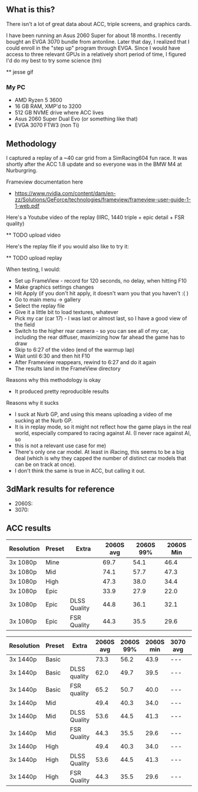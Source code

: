 ## What is this?

There isn't a lot of great data about ACC, triple screens, and graphics cards.

I have been running an Asus 2060 Super for about 18 months. I recently bought an EVGA 3070 bundle from antonline. 
Later that day, I realized that I could enroll in the "step up" program through EVGA. 
Since I would have access to three relevant GPUs in a relatively short period of time, I figured I'd do my best to try some science (tm)

** jesse gif

### My PC

* AMD Ryzen 5 3600
* 16 GB RAM, XMP'd to 3200
* 512 GB NVME drive where ACC lives
* Asus 2060 Super Dual Evo (or something like that)
* EVGA 3070 FTW3 (non Ti)

## Methodology

I captured a replay of a ~40 car grid from a SimRacing604 fun race. It was shortly after the ACC 1.8 update and so everyone was in the BMW M4 at Nurburgring.

Frameview documentation here
* https://www.nvidia.com/content/dam/en-zz/Solutions/GeForce/technologies/frameview/frameview-user-guide-1-1-web.pdf

Here's a Youtube video of the replay (IIRC, 1440 triple + epic detail + FSR quality)

** TODO upload video

Here's the replay file if you would also like to try it:

** TODO upload replay

When testing, I would:
* Set up FrameView - record for 120 seconds, no delay, when hitting F10
* Make graphics settings changes
* Hit Apply (if you don't hit apply, it doesn't warn you that you haven't :( )
* Go to main menu -> gallery
* Select the replay file
* Give it a little bit to load textures, whatever
* Pick my car (car 17) - I was last or almost last, so I have a good view of the field
* Switch to the higher rear camera - so you can see all of my car, including the rear diffuser, maximizing how far ahead the game has to draw
* Skip to 6:27 of the video (end of the warmup lap)
* Wait until 6:30 and then hit F10
* After Frameview reappears, rewind to 6:27 and do it again
* The results land in the FrameView directory

Reasons why this methodology is okay
* It produced pretty reproducible results

Reasons why it sucks
* I suck at Nurb GP, and using this means uploading a video of me sucking at the Nurb GP.
* It is in replay mode, so it might not reflect how the game plays in the real world, especially compared to racing against AI. (I never race against AI, so
* this is not a relevant use case for me)
* There's only one car model. At least in iRacing, this seems to be a big deal (which is why they capped the number of distinct car models that can be on track at once). 
* I don't think the same is true in ACC, but calling it out. 

## 3dMark results for reference

* 2060S: 
* 3070: 

## ACC results

| Resolution | Preset | Extra | 2060S avg | 2060S 99% | 2060S Min |
| --- | --- | --- | --- | --- | --- |
| 3x 1080p | Mine | | 69.7 | 54.1 | 46.4 |
| 3x 1080p | Mid | | 74.1 | 57.7 | 47.3 |
| 3x 1080p | High | | 47.3 | 38.0 | 34.4 |
| 3x 1080p | Epic | | 33.9 | 27.9 | 22.0 |
| 3x 1080p | Epic | DLSS Quality | 44.8 | 36.1 | 32.1 |
| 3x 1080p | Epic | FSR Quality | 44.3 | 35.5 | 29.6 |

| Resolution | Preset | Extra | 2060S avg | 2060S 99% | 2060S min | 3070 avg | 3070 99% | 3070 min
| --- | --- | --- | --- | --- | --- | --- | --- | --- | 
| 3x 1440p | Basic |              | 73.3 | 56.2 | 43.9 |--- | --- | --- | 
| 3x 1440p | Basic | DLSS quality | 62.0 | 49.7 | 39.5 |--- | --- | --- | 
| 3x 1440p | Basic | FSR quality  | 65.2 | 50.7 | 40.0 |--- | --- | --- | 
| 3x 1440p | Mid   |              | 49.4 | 40.3 | 34.0 |--- | --- | --- | 
| 3x 1440p | Mid   | DLSS Quality | 53.6 | 44.5 | 41.3 |--- | --- | --- | 
| 3x 1440p | Mid   | FSR Quality  | 44.3 | 35.5 | 29.6 |--- | --- | --- | 
| 3x 1440p | High  |              | 49.4 | 40.3 | 34.0 |--- | --- | --- | 
| 3x 1440p | High  | DLSS Quality | 53.6 | 44.5 | 41.3 |--- | --- | --- | 
| 3x 1440p | High  | FSR Quality  | 44.3 | 35.5 | 29.6 |--- | --- | --- | 

